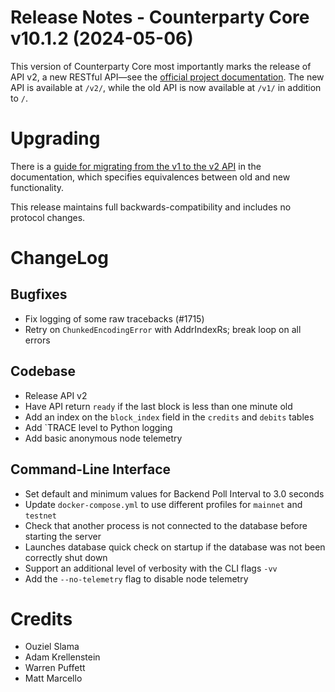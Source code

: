 # Release Notes - Counterparty Core v10.1.2 (2024-05-06)

This version of Counterparty Core most importantly marks the release of API v2, a new RESTful API—see the [official project documentation](https://docs.counterparty.io/docs/advanced/api-v2/node-api/). The new API is available at `/v2/`, while the old API is now available at `/v1/` in addition to `/`.


# Upgrading

There is a [guide for migrating from the v1 to the v2 API](https://docs.counterparty.io/docs/advanced/api-v2/v1-to-v2/) in the documentation, which specifies equivalences between old and new functionality. 

This release maintains full backwards-compatibility and includes no protocol changes.


# ChangeLog

## Bugfixes
* Fix logging of some raw tracebacks (#1715) 
* Retry on `ChunkedEncodingError` with AddrIndexRs; break loop on all errors


## Codebase
* Release API v2
* Have API return `ready` if the last block is less than one minute old
* Add an index on the `block_index` field in the `credits` and `debits` tables
* Add `TRACE  level to Python logging
* Add basic anonymous node telemetry

## Command-Line Interface
* Set default and minimum values for Backend Poll Interval to 3.0 seconds
* Update `docker-compose.yml` to use different profiles for `mainnet` and `testnet`
* Check that another process is not connected to the database before starting the server
* Launches database quick check on startup if the database was not been correctly shut down
* Support an additional level of verbosity with the CLI flags `-vv`
* Add the `--no-telemetry` flag to disable node telemetry


# Credits
* Ouziel Slama
* Adam Krellenstein
* Warren Puffett
* Matt Marcello
